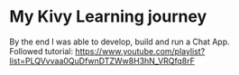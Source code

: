 # My Kivy Learning journey
By the end I was able to develop, build and run a Chat App.\
Followed tutorial: https://www.youtube.com/playlist?list=PLQVvvaa0QuDfwnDTZWw8H3hN_VRQfq8rF
